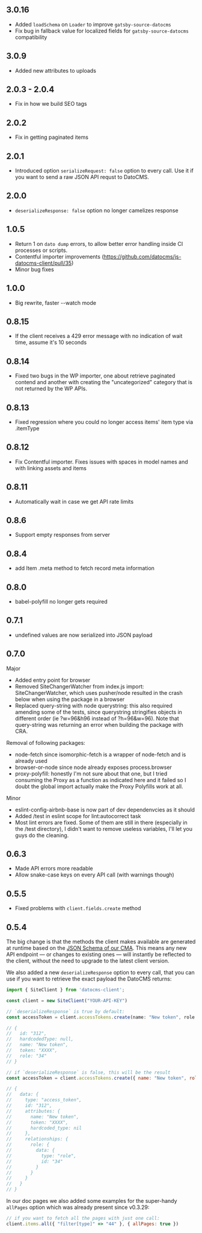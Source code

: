 ## 3.0.16

* Added `loadSchema` on `Loader` to improve `gatsby-source-datocms`
* Fix bug in fallback value for localized fields for `gatsby-source-datocms` compatibility

## 3.0.9

* Added new attributes to uploads

## 2.0.3 - 2.0.4

* Fix in how we build SEO tags

## 2.0.2

* Fix in getting paginated items

## 2.0.1

* Introduced option `serializeRequest: false` option to every call. Use it if you want to send a raw JSON API requst to DatoCMS.

## 2.0.0

* `deserializeResponse: false` option no longer camelizes response

## 1.0.5

* Return 1 on `dato dump` errors, to allow better error handling inside CI processes or scripts.
* Contentful importer improvements (https://github.com/datocms/js-datocms-client/pull/35)
* Minor bug fixes

## 1.0.0

* Big rewrite, faster --watch mode

## 0.8.15

* If the client receives a 429 error message with no indication of wait time, assume it's 10 seconds

## 0.8.14

* Fixed two bugs in the WP importer, one about retrieve paginated contend and another with creating the "uncategorized" category that is not returned by the WP APIs.

## 0.8.13

* Fixed regression where you could no longer access items' item type via .itemType

## 0.8.12

* Fix Contentful importer. Fixes issues with spaces in model names and with linking assets and items

## 0.8.11

* Automatically wait in case we get API rate limits

## 0.8.6

* Support empty responses from server

## 0.8.4

* add Item .meta method to fetch record meta information

## 0.8.0

* babel-polyfill no longer gets required

## 0.7.1

* undefined values are now serialized into JSON payload

## 0.7.0

Major

* Added entry point for browser
* Removed SiteChangerWatcher from index.js import: SiteChangerWatcher, which uses pusher/node resulted in the crash below when using the package in a browser
* Replaced query-string with node querystring: this also required amending some of the tests, since querystring stringifies objects in different order (ie ?w=96&h96 instead of ?h=96&w=96). Note that query-string was returning an error when building the package with CRA.

Removal of following packages:

* node-fetch since isomorphic-fetch is a wrapper of node-fetch and is already used
* browser-or-node since node already exposes process.browser
* proxy-polyfill: honestly I'm not sure about that one, but I tried consuming the Proxy as a function as indicated here and it failed so I doubt the global import actually make the Proxy Polyfills work at all.

Minor

* eslint-config-airbnb-base is now part of dev dependenvcies as it should
* Added /test in eslint scope for lint:autocorrect task
* Most lint errors are fixed. Some of them are still in there (especially in the /test directory), I didn't want to remove useless variables, I'll let you guys do the cleaning.

## 0.6.3

* Made API errors more readable
* Allow snake-case keys on every API call (with warnings though)

## 0.5.5

* Fixed problems with `client.fields.create` method

## 0.5.4

The big change is that the methods the client makes available are generated at runtime based on the [JSON Schema of our CMA](https://www.datocms.com/content-management-api/). This means any new API endpoint — or changes to existing ones — will instantly be reflected to the client, without the need to upgrade to the latest client version.

We also added a new `deserializeResponse` option to every call, that you can use if you want to retrieve the exact payload the DatoCMS returns:

```javascript
import { SiteClient } from 'datocms-client';

const client = new SiteClient("YOUR-API-KEY")

// `deserializeResponse` is true by default:
const accessToken = client.accessTokens.create(name: "New token", role: "34")

// {
//   id: "312",
//   hardcodedType: null,
//   name: "New token",
//   token: "XXXX",
//   role: "34"
// }

// if `deserializeResponse` is false, this will be the result
const accessToken = client.accessTokens.create({ name: "New token", role: "34" }, { deserializeResponse: false })

// {
//   data: {
//     type: "access_token",
//     id: "312",
//     attributes: {
//       name: "New token",
//       token: "XXXX",
//       hardcoded_type: nil
//     },
//     relationships: {
//       role: {
//         data: {
//           type: "role",
//           id: "34"
//         }
//       }
//     }
//   }
// }
```

In our doc pages we also added some examples for the super-handy `allPages` option which was already present since v0.3.29:

```javascript
// if you want to fetch all the pages with just one call:
client.items.all({ "filter[type]" => "44" }, { allPages: true })
```
